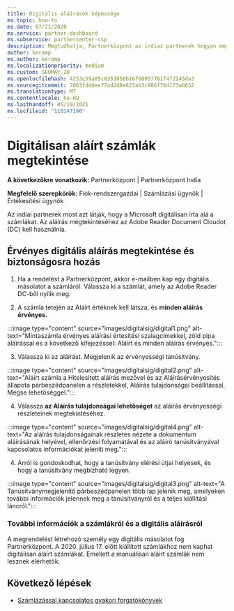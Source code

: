 ```yaml
---
title: Digitális aláírások képessége
ms.topic: how-to
ms.date: 07/21/2020
ms.service: partner-dashboard
ms.subservice: partnercenter-csp
description: Megtudhatja, Partnerközpont az indiai partnerek hogyan megtekinthetik a digitálisan aláírt számlákat, és hogyan kaphatják meg a számlák digitális másolatait a Partnerközpont.
author: keramp
ms.author: keramp
ms.localizationpriority: medium
ms.custom: SEOMAY.20
ms.openlocfilehash: 4253c59a85c8353856b16f60957761f4f2245da3
ms.sourcegitcommit: 7063fdddee77ad2d8e627ab3c806f76d173ab652
ms.translationtype: MT
ms.contentlocale: hu-HU
ms.lasthandoff: 05/19/2021
ms.locfileid: "110147190"
---
```

# <a name="view-digitally-signed-invoices"></a>Digitálisan aláírt számlák megtekintése

**A következőkre vonatkozik:** Partnerközpont | Partnerközpont India

**Megfelelő szerepkörök:** Fiók-rendszergazdai | Számlázási ügynök | Értékesítési ügynök

Az indiai partnerek most azt látják, hogy a Microsoft digitálisan írta alá a számlákat. Az aláírás megtekintéséhez az Adobe Reader Document Cloudot (DC) kell használnia.

## <a name="how-to-view-and-insure-a-valid-digital-signature"></a>Érvényes digitális aláírás megtekintése és biztonságosra hozás


1. Ha a rendelést a Partnerközpont, akkor e-mailben kap egy digitális másolatot a számláról. Válassza ki a számlát, amely az Adobe Reader DC-ből nyílik meg.


2. A számla tetején az Aláírt értéknek kell látsza, és **minden aláírás érvényes.**
 
 :::image type="content" source="images/digitalsig/digital1.png" alt-text="Mintaszámla érvényes aláírási értesítési szalagcímekkel, zöld pipa aláírással és a következő kifejezéssel: Aláírt és minden aláírás érvényes.":::

3. Válassza ki az aláírást. Megjelenik az érvényességi tanúsítvány.

:::image type="content" source="images/digitalsig/digital2.png" alt-text="Aláírt számla a Hitelesített aláírás mezővel és az Aláírásérvényesítés állapota párbeszédpanelen a részletekkel, Aláírás tulajdonságai beállítással, Mégse lehetőséggel."::: 

4. Válassza **az Aláírás tulajdonságai lehetőséget** az aláírás érvényességi részleteinek megtekintéséhez.

:::image type="content" source="images/digitalsig/digital4.png" alt-text="Az aláírás tulajdonságainak részletes nézete a dokumentum aláírásának helyével, ellenőrzési folyamatával és az aláíró tanúsítványával kapcsolatos információkat jeleníti meg."::: 

4. Arról is gondoskodhat, hogy a tanúsítvány elérési útjai helyesek, és hogy a tanúsítvány megbízható legyen.

 :::image type="content" source="images/digitalsig/digital3.png" alt-text="A Tanúsítványmegjelenítő párbeszédpanelen több lap jelenik meg, amelyeken további információk jelennek meg a tanúsítványról és a teljes kiállítási láncról.":::

### <a name="additional-information-on-invoices-and-digital-signatures"></a>További információk a számlákról és a digitális aláírásról

A megrendelést létrehozó személy egy digitális másolatot fog Partnerközpont. A 2020. július 17. előtt kiállított számlákhoz nem kaphat digitálisan aláírt számlákat. Emellett a manuálisan aláírt számlák nem lesznek elérhetők.

## <a name="next-steps"></a>Következő lépések

- [Számlázással kapcsolatos gyakori forgatókönyvek](common-billing-scenarios.md)